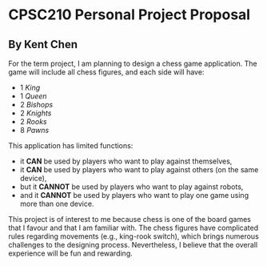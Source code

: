 # CPSC210 Personal Project Proposal

## By Kent Chen

For the term project, I am planning to design a chess game application. 
The game will include all chess figures, and each side will have:
- 1 *King*
- 1 *Queen*
- 2 *Bishops*
- 2 *Knights*
- 2 *Rooks*
- 8 *Pawns*

This application has limited functions: 
- it **CAN** be used by players who want to play against themselves,
- it **CAN** be used by players who want to play against others (on the same device),
- but it **CANNOT** be used by players who want to play against robots,
- and it **CANNOT** be used by players who want to play one game using more than one device.

This project is of interest to me because chess is one of the board games that I favour
and that I am familiar with. The chess figures have complicated rules regarding movements (e.g., king-rook switch), which
brings numerous challenges to the designing process. Nevertheless, I believe that the overall experience will be
fun and rewarding.



